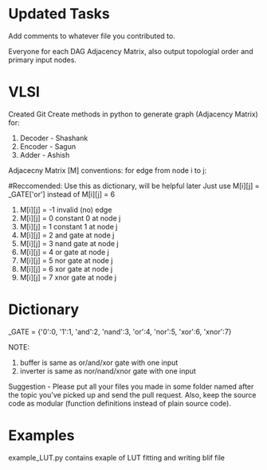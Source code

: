 # Updated Tasks
Add comments to whatever file you contributed to.

Everyone for each DAG Adjacency Matrix, also output topologial order and primary input nodes.
# VLSI
Created Git
Create methods in python to generate graph (Adjacency Matrix) for:
1. Decoder - Shashank
2. Encoder - Sagun
3. Adder - Ashish

Adjacecny Matrix [M] conventions:
for edge from node i to j:

#Reccomended: Use this as dictionary, will be helpful later
Just use M[i][j] = _GATE['or'] instead of M[i][j] = 6

1. M[i][j] = -1 invalid (no) edge
2. M[i][j] = 0 constant 0 at node j
3. M[i][j] = 1 constant 1 at node j
4. M[i][j] = 2 and gate at node j
5. M[i][j] = 3 nand gate at node j
6. M[i][j] = 4 or gate at node j
7. M[i][j] = 5 nor gate at node j
8. M[i][j] = 6 xor gate at node j
9. M[i][j] = 7 xnor gate at node j

# Dictionary
_GATE = {'0':0,
         '1':1,
         'and':2,
         'nand':3,
         'or':4,
         'nor':5,
         'xor':6,
         'xnor':7}

NOTE:
1. buffer is same as or/and/xor gate with one input
2. inverter is same as nor/nand/xnor gate with one input

Suggestion - Please put all your files you made in some folder named after the topic you've picked up and send the pull request. Also, keep the source code as modular (function definitions instead of plain source code).

# Examples
example_LUT.py contains exaple of LUT fitting and writing blif file
